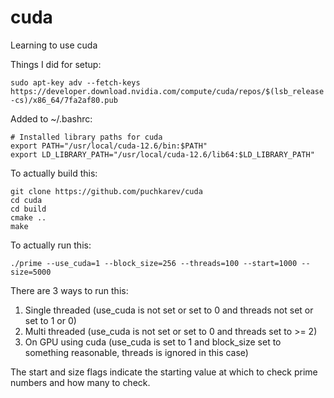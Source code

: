 # cuda
Learning to use cuda

Things I did for setup:

```
sudo apt-key adv --fetch-keys https://developer.download.nvidia.com/compute/cuda/repos/$(lsb_release -cs)/x86_64/7fa2af80.pub
```

Added to ~/.bashrc:

```
# Installed library paths for cuda
export PATH="/usr/local/cuda-12.6/bin:$PATH"
export LD_LIBRARY_PATH="/usr/local/cuda-12.6/lib64:$LD_LIBRARY_PATH"
```

To actually build this:

```
git clone https://github.com/puchkarev/cuda
cd cuda
cd build
cmake ..
make
```

To actually run this:

```
./prime --use_cuda=1 --block_size=256 --threads=100 --start=1000 --size=5000
```

There are 3 ways to run this:
1) Single threaded (use_cuda is not set or set to 0 and threads not set or set to 1 or 0)
2) Multi threaded (use_cuda is not set or set to 0 and threads set to >= 2)
3) On GPU using cuda (use_cuda is set to 1 and block_size set to something reasonable, threads is ignored in this case)

The start and size flags indicate the starting value at which to check prime numbers and how many to check.
